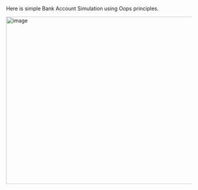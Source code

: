Here is simple Bank Account Simulation using Oops principles.


<img width="776" height="455" alt="image" src="https://github.com/user-attachments/assets/e1b9e2d0-b4e0-4eb3-bf4c-dcbd52511ccb" />

